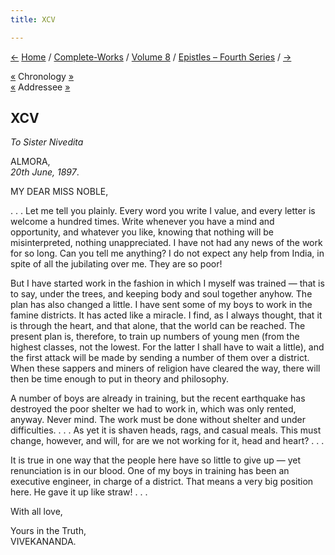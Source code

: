 ```yaml
---
title: XCV

---
```

<div>

[←](094_marie.htm) [Home](../../../index.htm) /
[Complete-Works](../../complete_works.htm) / [Volume
8](../volume_8_contents.htm) / [Epistles – Fourth
Series](epistles_fourth_series_contents.htm) / [→](096_miss_noble.htm)

  

[«](../../volume_6/epistles_second_series/129_rakhal.htm) Chronology
[»](../../volume_9/letters_fifth_series/110_badri_sah.htm)  
[«](../../volume_6/epistles_second_series/126_miss_noble.htm) Addressee
[»](096_miss_noble.htm)

## XCV

*To Sister Nivedita*

ALMORA,  
*20th June, 1897*.

MY DEAR MISS NOBLE,

. . . Let me tell you plainly. Every word you write I value, and every
letter is welcome a hundred times. Write whenever you have a mind and
opportunity, and whatever you like, knowing that nothing will be
misinterpreted, nothing unappreciated. I have not had any news of the
work for so long. Can you tell me anything? I do not expect any help
from India, in spite of all the jubilating over me. They are so poor!

But I have started work in the fashion in which I myself was trained —
that is to say, under the trees, and keeping body and soul together
anyhow. The plan has also changed a little. I have sent some of my boys
to work in the famine districts. It has acted like a miracle. I find, as
I always thought, that it is through the heart, and that alone, that the
world can be reached. The present plan is, therefore, to train up
numbers of young men (from the highest classes, not the lowest. For the
latter I shall have to wait a little), and the first attack will be made
by sending a number of them over a district. When these sappers and
miners of religion have cleared the way, there will then be time enough
to put in theory and philosophy.

A number of boys are already in training, but the recent earthquake has
destroyed the poor shelter we had to work in, which was only rented,
anyway. Never mind. The work must be done without shelter and under
difficulties. . . . As yet it is shaven heads, rags, and casual meals.
This must change, however, and will, for are we not working for it, head
and heart? . . .

It is true in one way that the people here have so little to give up —
yet renunciation is in our blood. One of my boys in training has been an
executive engineer, in charge of a district. That means a very big
position here. He gave it up like straw! . . .

With all love,

Yours in the Truth,  
VIVEKANANDA.

</div>
